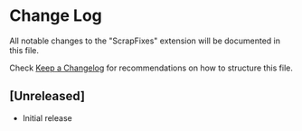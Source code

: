 # Change Log

All notable changes to the "ScrapFixes" extension will be documented in this file.

Check [Keep a Changelog](http://keepachangelog.com/) for recommendations on how to structure this file.

## [Unreleased]

- Initial release